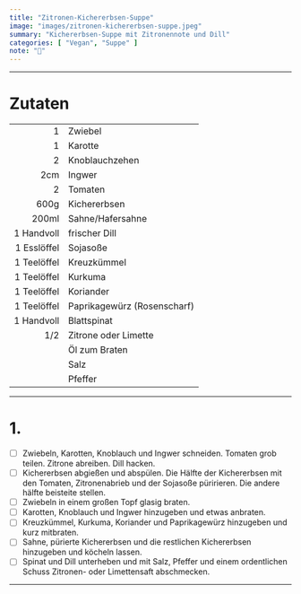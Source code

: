 ```yaml
---
title: "Zitronen-Kichererbsen-Suppe"
image: "images/zitronen-kichererbsen-suppe.jpeg"
summary: "Kichererbsen-Suppe mit Zitronennote und Dill"
categories: [ "Vegan", "Suppe" ]
note: "🚧"
---
```


---

# Zutaten

|             |                             |
|------------:|:----------------------------|
|           1 | Zwiebel                     |
|           1 | Karotte                     |
|           2 | Knoblauchzehen              |
|         2cm | Ingwer                      |
|           2 | Tomaten                     |
|        600g | Kichererbsen                |
|       200ml | Sahne/Hafersahne            |
|  1 Handvoll | frischer Dill               |
| 1 Esslöffel | Sojasoße                    |
| 1 Teelöffel | Kreuzkümmel                 |
| 1 Teelöffel | Kurkuma                     |
| 1 Teelöffel | Koriander                   |
| 1 Teelöffel | Paprikagewürz (Rosenscharf) |
|  1 Handvoll | Blattspinat                 |
|         1/2 | Zitrone oder Limette        |
|             | Öl zum Braten               |
|             | Salz                        |
|             | Pfeffer                     |

---

# 1.

- [ ] Zwiebeln, Karotten, Knoblauch und Ingwer schneiden. Tomaten grob teilen. Zitrone abreiben. Dill hacken.
- [ ] Kichererbsen abgießen und abspülen. Die Hälfte der Kichererbsen mit den Tomaten, Zitronenabrieb und der Sojasoße püririeren. Die andere hälfte beisteite stellen.
- [ ] Zwiebeln in einem großen Topf glasig braten.
- [ ] Karotten, Knoblauch und Ingwer hinzugeben und etwas anbraten.
- [ ] Kreuzkümmel, Kurkuma, Koriander und Paprikagewürz hinzugeben und kurz mitbraten.
- [ ] Sahne, pürierte Kichererbsen und die restlichen Kichererbsen hinzugeben und köcheln lassen.
- [ ] Spinat und Dill unterheben und mit Salz, Pfeffer und einem ordentlichen Schuss Zitronen- oder Limettensaft abschmecken.

---
